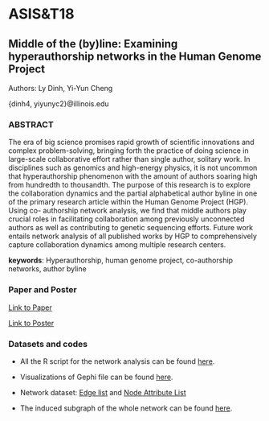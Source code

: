 # ASIS&T18
## Middle of the (by)line: Examining hyperauthorship networks in the Human Genome Project
Authors: Ly Dinh, Yi-Yun Cheng

{dinh4, yiyunyc2}@illinois.edu

### ABSTRACT
The era of big science promises rapid growth of scientific innovations and complex problem-solving, bringing forth the practice of doing science in large-scale collaborative effort rather than single author, solitary work. In disciplines such as genomics and high-energy physics, it is not uncommon that hyperauthorship phenomenon with the amount of authors soaring high from hundredth to thousandth. The purpose of this research is to explore the collaboration dynamics and the partial alphabetical author byline in one of the primary research article within the Human Genome Project (HGP). Using co- authorship network analysis, we find that middle authors play crucial roles in facilitating collaboration among previously unconnected authors as well as contributing to genetic sequencing efforts. Future work entails network analysis of all published works by HGP to comprehensively capture collaboration dynamics among multiple research centers.

__keywords__: Hyperauthorship, human genome project, co-authorship networks, author byline

### Paper and Poster
[Link to Paper](http://hdl.handle.net/2142/101870)

[Link to Poster](https://github.com/yiyunyc2/ASIST18/blob/master/Poster/ASIST-MiddleOfByline-2018Poster.pdf)

### Datasets and codes
- All the R script for the network analysis can be found [here](https://github.com/yiyunyc2/ASIST18/blob/master/DatasetsAndCodes/Dinh_Cheng_hypernet.R).

- Visualizations of Gephi file can be found [here](https://github.com/yiyunyc2/ASIST18/blob/master/DatasetsAndCodes/Dinh_Cheng-hypernet.gephi).

- Network dataset: [Edge list](https://github.com/yiyunyc2/ASIST18/blob/master/DatasetsAndCodes/Edgelist_hypernet_n166_e14088.csv) and [Node Attribute List](https://github.com/yiyunyc2/ASIST18/blob/master/DatasetsAndCodes/Node_attributes_n166.csv)

- The induced subgraph of the whole network can be found [here](https://github.com/yiyunyc2/ASIST18/blob/master/DatasetsAndCodes/Extracted%20Co-Authorship%20Network.graphml.xml).
